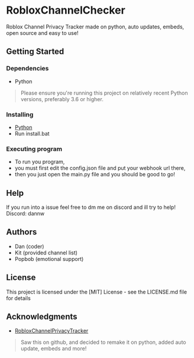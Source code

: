 # RobloxChannelChecker

Roblox Channel Privacy Tracker made on python, auto updates, embeds, open source and easy to use!


## Getting Started

### Dependencies
* Python
>  Please ensure you're running this project on relatively recent Python versions, preferably 3.6 or higher.

### Installing

* [Python](https://www.python.org/downloads/)
* Run install.bat

### Executing program

* To run you program,
* you must first edit the config.json file and put your webhook url there,
* then you just open the main.py file and you should be good to go!



## Help

If you run into a issue feel free to dm me on discord and ill try to help!
Discord: dannw


## Authors



* Dan  (coder)
* Kit (provided channel list)
* Popbob (emotional support)



## License

This project is licensed under the [MIT] License - see the LICENSE.md file for details

## Acknowledgments


* [RobloxChannelPrivacyTracker](https://github.com/Mast3rGamers/RobloxChannelPrivacyTracker)
> Saw this on github, and decided to remake it on python, added auto update, embeds and more!

